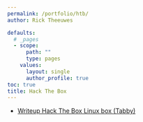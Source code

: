 ```yaml
---
permalink: /portfolio/htb/
author: Rick Theeuwes

defaults:
  # _pages
  - scope:
      path: ""
      type: pages
    values:
      layout: single
      author_profile: true
toc: true
title: Hack The Box
---
```


- [Writeup Hack The Box Linux box (Tabby)](htb_linux/)
